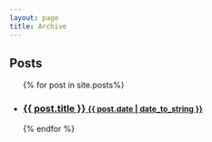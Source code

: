 ```yaml
---
layout: page
title: Archive
---
```


<!-- <div class="related">
  <h2>Pages</h2>
  <ul class="related-posts">
    {% for page in site.pages%}
      <li>
        <h3>
          <a href="{{ site.url }}{{ page.url }}">
            {{ page.title }}
          </a>
        </h3>
      </li>
    {% endfor %}
  </ul>
</div> -->

<div class="related">
  <h2>Posts</h2>
  <ul class="related-posts">
    {% for post in site.posts%}
      <li>
        <h3>
          <a href="{{ site.url }}{{ post.url }}">
            {{ post.title }}
            <small>{{ post.date | date_to_string }}</small>
          </a>
        </h3>
      </li>
    {% endfor %}
  </ul>
</div>